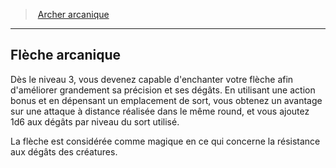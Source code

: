 ﻿---
!Generic
Id: ranger_arcane_hd.md#flèche-arcanique
ParentLink: ranger_arcane_hd.md#archer-arcanique
Name: Flèche arcanique
ParentName: Archer arcanique
NameLevel: 2
---
> [Archer arcanique](hd_ranger_arcane.md)

---

## Flèche arcanique

Dès le niveau 3, vous devenez capable d'enchanter votre flèche afin d'améliorer grandement sa précision et ses dégâts. En utilisant une action bonus et en dépensant un emplacement de sort, vous obtenez un avantage sur une attaque à distance réalisée dans le même round, et vous ajoutez 1d6 aux dégâts par niveau du sort utilisé.

La flèche est considérée comme magique en ce qui concerne la résistance aux dégâts des créatures.

